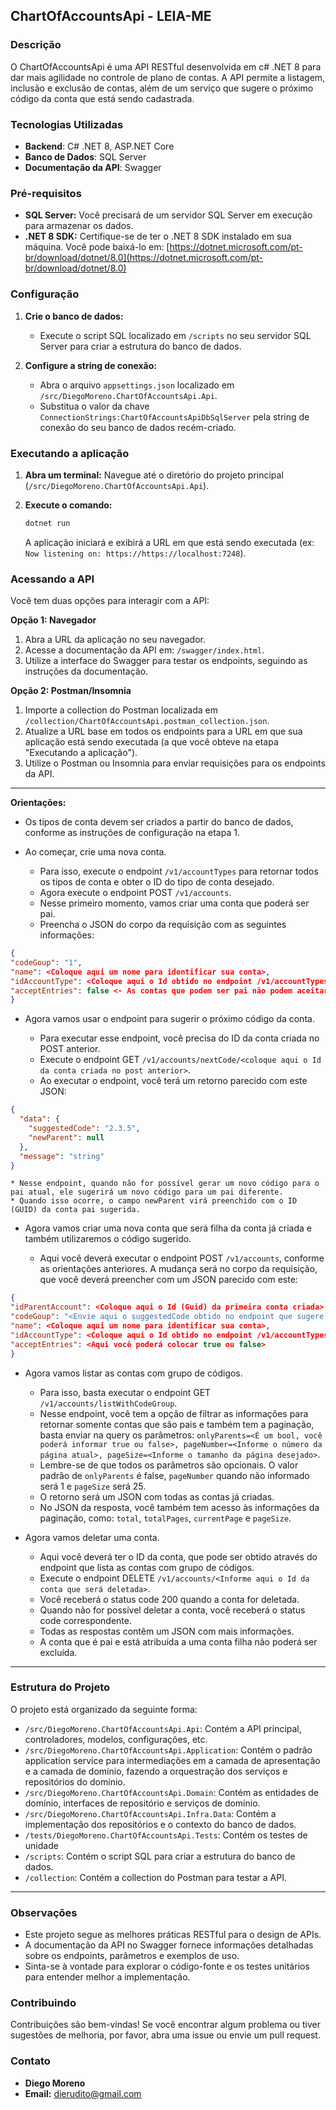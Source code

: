 ## ChartOfAccountsApi - LEIA-ME

### Descrição

O ChartOfAccountsApi é uma API RESTful desenvolvida em c# .NET 8 para
dar mais agilidade no controle de plano de contas. A API permite a listagem, inclusão e exclusão de contas, além de um serviço que sugere o próximo código da conta que está sendo cadastrada.

### Tecnologias Utilizadas
* **Backend**: C# .NET 8, ASP.NET Core
* **Banco de Dados**: SQL Server
* **Documentação da API**: Swagger

### Pré-requisitos

* **SQL Server:** Você precisará de um servidor SQL Server em execução para armazenar os dados.
* **.NET 8 SDK:** Certifique-se de ter o .NET 8 SDK instalado em sua máquina. Você pode baixá-lo em: [https://dotnet.microsoft.com/pt-br/download/dotnet/8.0](https://dotnet.microsoft.com/pt-br/download/dotnet/8.0)

### Configuração

1. **Crie o banco de dados:**
   - Execute o script SQL localizado em `/scripts` no seu servidor SQL Server para criar a estrutura do banco de dados.

2. **Configure a string de conexão:**
   - Abra o arquivo `appsettings.json` localizado em `/src/DiegoMoreno.ChartOfAccountsApi.Api`.
   - Substitua o valor da chave `ConnectionStrings:ChartOfAccountsApiDbSqlServer` pela string de conexão do seu banco de dados recém-criado.

### Executando a aplicação

1. **Abra um terminal:** Navegue até o diretório do projeto principal (`/src/DiegoMoreno.ChartOfAccountsApi.Api`).

2. **Execute o comando:**
   ```bash
   dotnet run
   ```
   A aplicação iniciará e exibirá a URL em que está sendo executada (ex: `Now listening on: https://https://localhost:7248`).

### Acessando a API

Você tem duas opções para interagir com a API:

**Opção 1: Navegador**

1. Abra a URL da aplicação no seu navegador.
2. Acesse a documentação da API em: `/swagger/index.html`.
3. Utilize a interface do Swagger para testar os endpoints, seguindo as instruções da documentação.

**Opção 2: Postman/Insomnia**

1. Importe a collection do Postman localizada em `/collection/ChartOfAccountsApi.postman_collection.json`.
2. Atualize a URL base em todos os endpoints para a URL em que sua aplicação está sendo executada (a que você obteve na etapa "Executando a aplicação").
3. Utilize o Postman ou Insomnia para enviar requisições para os endpoints da API.

---

**Orientações:**

* Os tipos de conta devem ser criados a partir do banco de dados, conforme as instruções de configuração na etapa 1.

* Ao começar, crie uma nova conta.

    * Para isso, execute o endpoint `/v1/accountTypes` para retornar todos os tipos de conta e obter o ID do tipo de conta desejado.
    * Agora execute o endpoint POST `/v1/accounts`.
    * Nesse primeiro momento, vamos criar uma conta que poderá ser pai.
    * Preencha o JSON do corpo da requisição com as seguintes informações:
```JSON
{
"codeGoup": "1",
"name": <Coloque aqui um nome para identificar sua conta>,
"idAccountType": <Coloque aqui o Id obtido no endpoint /v1/accountTypes>,
"acceptEntries": false <- As contas que podem ser pai não podem aceitar lançamentos
}
```

* Agora vamos usar o endpoint para sugerir o próximo código da conta.

    * Para executar esse endpoint, você precisa do ID da conta criada no POST anterior.
    * Execute o endpoint GET `/v1/accounts/nextCode/<coloque aqui o Id da conta criada no post anterior>`.
    * Ao executar o endpoint, você terá um retorno parecido com este JSON:
```JSON
{
  "data": {
    "suggestedCode": "2.3.5",
    "newParent": null
  },
  "message": "string"
}
```
    * Nesse endpoint, quando não for possível gerar um novo código para o pai atual, ele sugerirá um novo código para um pai diferente.
    * Quando isso ocorre, o campo newParent virá preenchido com o ID (GUID) da conta pai sugerida.

* Agora vamos criar uma nova conta que será filha da conta já criada e também utilizaremos o código sugerido.

    * Aqui você deverá executar o endpoint POST `/v1/accounts`, conforme as orientações anteriores. A mudança será no corpo da requisição, que você deverá preencher com um JSON parecido com este:
```JSON
{
"idParentAccount": <Coloque aqui o Id (Guid) da primeira conta criada>,
"codeGoup": "<Envie aqui o suggestedCode obtido no endpoint que sugere o próximo código>",
"name": <Coloque aqui um nome para identificar sua conta>,
"idAccountType": <Coloque aqui o Id obtido no endpoint /v1/accountTypes>,
"acceptEntries": <Aqui você poderá colocar true ou false>
}
```

* Agora vamos listar as contas com grupo de códigos.

    * Para isso, basta executar o endpoint GET `/v1/accounts/listWithCodeGroup`.
    * Nesse endpoint, você tem a opção de filtrar as informações para retornar somente contas que são pais e também tem a paginação, basta enviar na query os parâmetros: `onlyParents=<É um bool, você poderá informar true ou false>, pageNumber=<Informe o número da página atual>, pageSize=<Informe o tamanho da página desejado>`.
    * Lembre-se de que todos os parâmetros são opcionais. O valor padrão de `onlyParents` é false, `pageNumber` quando não informado será 1 e `pageSize` será 25.
    * O retorno será um JSON com todas as contas já criadas.
    * No JSON da resposta, você também tem acesso às informações da paginação, como: `total`, `totalPages`, `currentPage` e `pageSize`.

* Agora vamos deletar uma conta.

    * Aqui você deverá ter o ID da conta, que pode ser obtido através do endpoint que lista as contas com grupo de códigos.
    * Execute o endpoint DELETE `/v1/accounts/<Informe aqui o Id da conta que será deletada>`.
    * Você receberá o status code 200 quando a conta for deletada.
    * Quando não for possível deletar a conta, você receberá o status code correspondente.
    * Todas as respostas contêm um JSON com mais informações.
    * A conta que é pai e está atribuída a uma conta filha não poderá ser excluída.

---
### Estrutura do Projeto

O projeto está organizado da seguinte forma:

* `/src/DiegoMoreno.ChartOfAccountsApi.Api`: Contém a API principal, controladores, modelos, configurações, etc.
* `/src/DiegoMoreno.ChartOfAccountsApi.Application`: Contém o padrão application service para intermediações em a camada de apresentação e a camada de domínio, fazendo a orquestração dos serviços e repositórios do domínio.
* `/src/DiegoMoreno.ChartOfAccountsApi.Domain`: Contém as entidades de domínio, interfaces de repositório e serviços de domínio.
* `/src/DiegoMoreno.ChartOfAccountsApi.Infra.Data`: Contém a implementação dos repositórios e o contexto do banco de dados.
* `/tests/DiegoMoreno.ChartOfAccountsApi.Tests`: Contém os testes de unidade
* `/scripts`: Contém o script SQL para criar a estrutura do banco de dados.
* `/collection`: Contém a collection do Postman para testar a API.

---

### Observações

* Este projeto segue as melhores práticas RESTful para o design de APIs.
* A documentação da API no Swagger fornece informações detalhadas sobre os endpoints, parâmetros e exemplos de uso.
* Sinta-se à vontade para explorar o código-fonte e os testes unitários para entender melhor a implementação.

### Contribuindo

Contribuições são bem-vindas! Se você encontrar algum problema ou tiver sugestões de melhoria, por favor, abra uma issue ou envie um pull request.

### Contato

* **Diego Moreno**
* **Email:** dierudito@gmail.com
